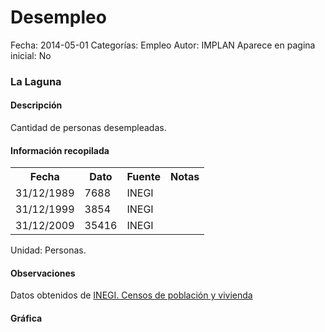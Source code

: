 Desempleo
=====

Fecha: 2014-05-01
Categorías: Empleo
Autor: IMPLAN
Aparece en pagina inicial: No

### La Laguna

#### Descripción

Cantidad de personas desempleadas.

#### Información recopilada

<table class="table table-hover table-bordered matriz">
  <tr><th>Fecha</th><th>Dato</th><th>Fuente</th><th>Notas</th></tr>
  <tr><td class="centrado">31/12/1989</td><td class="derecha">7688</td><td>INEGI</td><td></td></tr>
  <tr><td class="centrado">31/12/1999</td><td class="derecha">3854</td><td>INEGI</td><td></td></tr>
  <tr><td class="centrado">31/12/2009</td><td class="derecha">35416</td><td>INEGI</td><td></td></tr>
</table>

Unidad: Personas.

#### Observaciones

Datos obtenidos de [INEGI. Censos de población y vivienda](http://www.inegi.org.mx/sistemas/consulta_resultados/iter2010.aspx?c=27329&s=est)

#### Gráfica

<div id="Morrisiwshdwec" class="grafica"></div>
  <!-- JAVASCRIPT DE LA GRAFICA EN Morrisiwshdwec -->
  <script>
  new Morris.Bar({
    element: 'Morrisiwshdwec',
    data: [
      { fecha: '1989-12-31', dato: 7688 },
      { fecha: '1999-12-31', dato: 3854 },
      { fecha: '2009-12-31', dato: 35416 }
    ],
    xkey: 'fecha',
    ykeys: ['dato'],
    labels: ['Dato'],
    barColors: ['#FF5B02']
  });
  </script>
